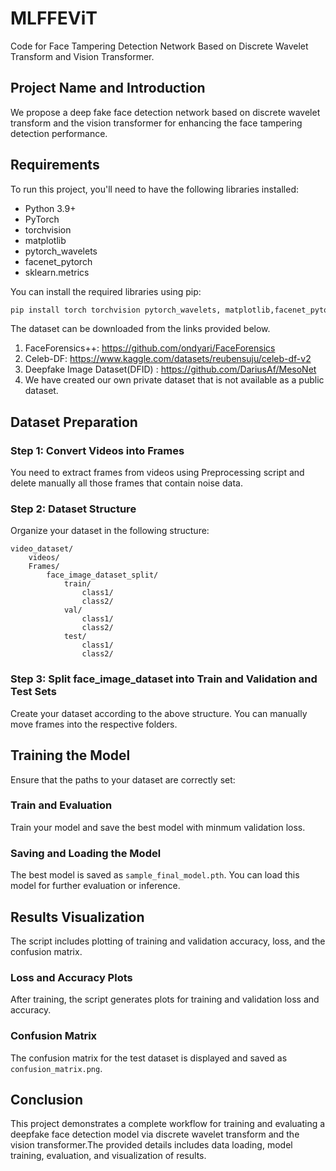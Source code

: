 # MLFFEViT
Code for Face Tampering Detection Network Based on Discrete Wavelet Transform and Vision Transformer.
## Project Name and Introduction
We propose a deep fake face detection network based on discrete wavelet transform and the vision transformer for enhancing the face tampering detection performance.

## Requirements

To run this project, you'll need to have the following libraries installed:

- Python 3.9+
- PyTorch
- torchvision
- matplotlib
- pytorch_wavelets
- facenet_pytorch
- sklearn.metrics

You can install the required libraries using pip:

```bash
pip install torch torchvision pytorch_wavelets, matplotlib,facenet_pytorch,sklearn.metrics
```
The dataset can be downloaded from the links provided below.
1. FaceForensics++: https://github.com/ondyari/FaceForensics
2. Celeb-DF: https://www.kaggle.com/datasets/reubensuju/celeb-df-v2
3. Deepfake Image Dataset(DFID) : https://github.com/DariusAf/MesoNet 
4. We have created our own private dataset that is not available as a public dataset.

## Dataset Preparation

### Step 1: Convert Videos into Frames
You need to extract frames from videos using Preprocessing script and delete manually all those frames that contain noise data.  

### Step 2: Dataset Structure

Organize your dataset in the following structure:

```
video_dataset/
    videos/
	Frames/
        face_image_dataset_split/
            train/
                class1/
                class2/
            val/
                class1/
                class2/
            test/
                class1/
                class2/
```


### Step 3: Split face_image_dataset into Train and Validation and Test Sets

Create your dataset according to the above structure. You can manually move frames into the respective folders.

## Training the Model

Ensure that the paths to your dataset are correctly set:

### Train and Evaluation

Train your model and save the best model with minmum validation loss.

### Saving and Loading the Model

The best model is saved as `sample_final_model.pth`. You can load this model for further evaluation or inference.

## Results Visualization

The script includes plotting of training and validation accuracy, loss, and the confusion matrix.

### Loss and Accuracy Plots

After training, the script generates plots for training and validation loss and accuracy.

### Confusion Matrix

The confusion matrix for the test dataset is displayed and saved as `confusion_matrix.png`.

## Conclusion

This project demonstrates a complete workflow for training and evaluating a deepfake face detection model via discrete wavelet transform and the vision transformer.The provided details includes data loading, model training, evaluation, and visualization of results.
